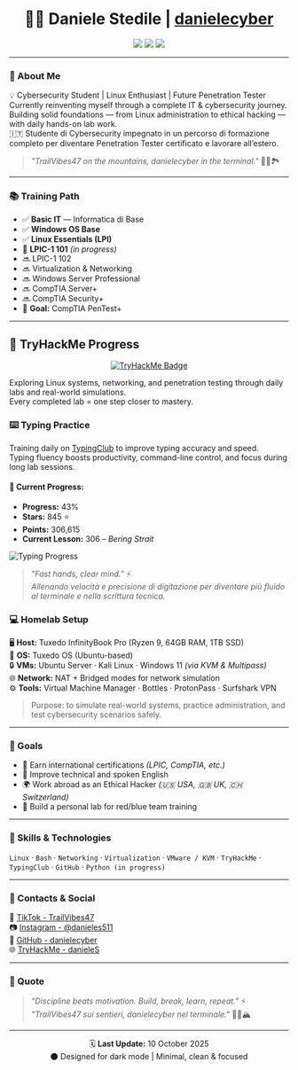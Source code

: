 <h1 align="center">👨‍💻 Daniele Stedile | <a href="https://github.com/danielecyber">danielecyber</a></h1>
<p align="center">
  <a href="https://tryhackme.com/p/danieleS"><img src="https://img.shields.io/badge/Cybersecurity-Student-blueviolet?style=for-the-badge&logo=hackthebox"></a>
  <a href="#"><img src="https://img.shields.io/badge/Linux-Enthusiast-2bbc8a?style=for-the-badge&logo=linux"></a>
  <a href="#"><img src="https://img.shields.io/badge/Lifelong-Learner-yellow?style=for-the-badge&logo=bookstack"></a>
</p>

---

### 🧠 About Me
💡 Cybersecurity Student | Linux Enthusiast | Future Penetration Tester  
Currently reinventing myself through a complete IT & cybersecurity journey.  
Building solid foundations — from Linux administration to ethical hacking — with daily hands-on lab work.  
🇮🇹 Studente di Cybersecurity impegnato in un percorso di formazione completo per diventare Penetration Tester certificato e lavorare all’estero.

> _"TrailVibes47 on the mountains, danielecyber in the terminal."_ 🧑‍💻🏞️

---

### 📚 Training Path
- ✅ **Basic IT** — Informatica di Base  
- ✅ **Windows OS Base**  
- ✅ **Linux Essentials (LPI)**  
- 🔄 **LPIC-1 101** *(in progress)*  
- 🔜 LPIC-1 102  
- 🔜 Virtualization & Networking  
- 🔜 Windows Server Professional  
- 🔜 CompTIA Server+  
- 🔜 CompTIA Security+  
- 🎯 **Goal:** CompTIA PenTest+  

---

## 🧠 TryHackMe Progress

<p align="center">
  <a href="https://tryhackme.com/p/danieleS">
    <img src="https://tryhackme-badges.s3.amazonaws.com/danieleS.png" alt="TryHackMe Badge" />
  </a>
</p>

Exploring Linux systems, networking, and penetration testing through daily labs and real-world simulations.  
Every completed lab = one step closer to mastery. 


### ⌨️ Typing Practice
Training daily on [TypingClub](https://www.typingclub.com/) to improve typing accuracy and speed.  
Typing fluency boosts productivity, command-line control, and focus during long lab sessions.  

#### 🎯 Current Progress:
- **Progress:** 43%  
- **Stars:** 845 ⭐  
- **Points:** 306,615  
- **Current Lesson:** 306 – *Bering Strait*  

![Typing Progress](https://img.shields.io/badge/Typing_Progress-43%25-2bbc8a?style=for-the-badge&logo=linux&logoColor=white)

> _"Fast hands, clear mind."_ ⚡  
> _Allenando velocità e precisione di digitazione per diventare più fluido al terminale e nella scrittura tecnica._



### 💻 Homelab Setup
🖥️ **Host:** Tuxedo InfinityBook Pro (Ryzen 9, 64GB RAM, 1TB SSD)  
🐧 **OS:** Tuxedo OS (Ubuntu-based)  
🔒 **VMs:** Ubuntu Server · Kali Linux · Windows 11 *(via KVM & Multipass)*  
🌐 **Network:** NAT + Bridged modes for network simulation  
⚙️ **Tools:** Virtual Machine Manager · Bottles · ProtonPass · Surfshark VPN  

> Purpose: to simulate real-world systems, practice administration, and test cybersecurity scenarios safely.

---

### 🧩 Goals
- 🧠 Earn international certifications *(LPIC, CompTIA, etc.)*  
- 💬 Improve technical and spoken English  
- 🌍 Work abroad as an Ethical Hacker *(🇺🇸 USA, 🇬🇧 UK, 🇨🇭 Switzerland)*  
- 🧱 Build a personal lab for red/blue team training  

---

### 🧰 Skills & Technologies
`Linux` · `Bash` · `Networking` · `Virtualization` · `VMware / KVM` · `TryHackMe` · `TypingClub` · `GitHub` · `Python (in progress)`  

---

### 🔗 Contacts & Social
🎥 [TikTok - TrailVibes47](https://www.tiktok.com/@trailvibes47)  
📷 [Instagram - @danieles511](https://www.instagram.com/danieles511)  
💼 [GitHub - danielecyber](https://github.com/danielecyber)  
🌐 [TryHackMe - danieleS](https://tryhackme.com/p/danieleS)

---

### 🧾 Quote
> _"Discipline beats motivation. Build, break, learn, repeat."_ ⚡  
> _"TrailVibes47 sui sentieri, danielecyber nel terminale."_ 🧑‍💻🏔️  

---

<p align="center">
  🗓️ <b>Last Update:</b> 10 October 2025  
  <br>
  🌑 Designed for dark mode | Minimal, clean & focused
</p>
